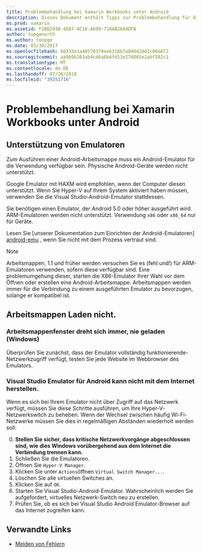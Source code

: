 ```yaml
---
title: Problembehandlung bei Xamarin Workbooks unter Android
description: Dieses Dokument enthält Tipps zur Problembehandlung für die Arbeit mit Xamarin Workbooks unter Android. Es wird erläutert, Unterstützung von Emulatoren, Arbeitsmappen, die nicht geladen werden und anderen Themen.
ms.prod: xamarin
ms.assetid: F1BD293B-4EB7-4C18-A699-718AB2844DFB
author: topgenorth
ms.author: toopge
ms.date: 03/30/2017
ms.openlocfilehash: b0333e1a40570374ee6218b7a848d2dd1c06b872
ms.sourcegitcommit: aa9b9b203ab4cd6a6b4fd51e27d865e2abf582c1
ms.translationtype: MT
ms.contentlocale: de-DE
ms.lasthandoff: 07/30/2018
ms.locfileid: "39351716"
---
```

# <a name="troubleshooting-xamarin-workbooks-on-android"></a>Problembehandlung bei Xamarin Workbooks unter Android

## <a name="emulator-support"></a>Unterstützung von Emulatoren

Zum Ausführen einer Android-Arbeitsmappe muss ein Android-Emulator für die Verwendung verfügbar sein. Physische Android-Geräte werden nicht unterstützt.

Google Emulator mit HAXM wird empfohlen, wenn der Computer diesen unterstützt.
Wenn Sie Hyper-V auf Ihrem System aktiviert haben müssen, verwenden Sie die Visual Studio-Android-Emulator stattdessen.

Sie benötigen einen Emulator, der Android 5.0 oder höher ausgeführt wird. ARM-Emulatoren werden nicht unterstützt. Verwendung `x86` oder `x86_64` nur für Geräte.

Lesen Sie [unserer Dokumentation zum Einrichten der Android-Emulatoren] [ android-emu] , wenn Sie nicht mit dem Prozess vertraut sind.

> [!NOTE]
> Arbeitsmappen, 1.1 und früher werden versuchen Sie es (fehl und!) für ARM-Emulatoren verwenden, sofern diese verfügbar sind. Eine problemumgehung dieser, starten die X86-Emulator Ihrer Wahl vor dem Öffnen oder erstellen eine Android-Arbeitsmappe. Arbeitsmappen werden immer für die Verbindung zu einem ausgeführten Emulator zu bevorzugen, solange er kompatibel ist.

## <a name="workbooks-wont-load"></a>Arbeitsmappen Laden nicht.

### <a name="workbook-window-spins-forever-never-loads-windows"></a>Arbeitsmappenfenster dreht sich immer, nie geladen (Windows)

Überprüfen Sie zunächst, dass der Emulator vollständig funktionierende-Netzwerkzugriff verfügt, testen Sie jede Website im Webbrowser des Emulators.

### <a name="visual-studio-android-emulator-cannot-connect-to-the-internet"></a>Visual Studio Emulator für Android kann nicht mit dem Internet herstellen.

Wenn es sich bei Ihrem Emulator nicht über Zugriff auf das Netzwerk verfügt, müssen Sie diese Schritte ausführen, um Ihre Hyper-V-Netzwerkswitch zu beheben. Wenn der Wechsel zwischen häufig Wi-Fi-Netzwerke müssen Sie dies in regelmäßigen Abständen wiederholt werden soll:

0. **Stellen Sie sicher, dass kritische Netzwerkvorgänge abgeschlossen sind, wie dies Windows vorübergehend aus dem Internet die Verbindung trennen kann.**
1. Schließen Sie die Emulatoren.
2. Öffnen Sie `Hyper-V Manager`.
3. Klicken Sie unter `Actions`öffnen `Virtual Switch Manager...`.
4. Löschen Sie alle virtuellen Switches an.
5. Klicken Sie auf `OK`.
6. Starten Sie Visual Studio-Android-Emulator. Wahrscheinlich werden Sie aufgefordert, virtuelles Netzwerk-Switch neu zu erstellen.
7. Prüfen Sie, ob es sich bei Visual Studio Android Emulator-Browser auf das Internet zugreifen kann.

[android-emu]: https://developer.xamarin.com/guides/android/deployment,_testing,_and_metrics/debug-on-emulator/


## <a name="related-links"></a>Verwandte Links

- [Melden von Fehlern](~/tools/workbooks/install.md#reporting-bugs)

